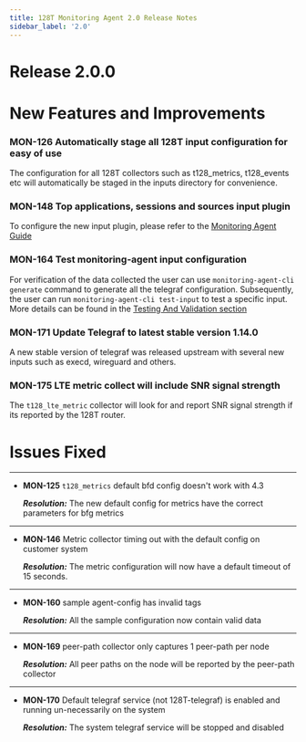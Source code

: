 ```yaml
---
title: 128T Monitoring Agent 2.0 Release Notes
sidebar_label: '2.0'
---
```

# Release 2.0.0

# New Features and Improvements

### MON-126 Automatically stage all 128T input configuration for easy of use ####
The configuration for all 128T collectors such as t128_metrics, t128_events etc will automatically be staged in the inputs directory for convenience.

### MON-148 Top applications, sessions and sources input plugin
To configure the new input plugin, please refer to the [Monitoring Agent Guide](plugin_monitoring_agent.md#top-analytics-collector)

### MON-164 Test monitoring-agent input configuration
For verification of the data collected the user can use `monitoring-agent-cli generate` command to generate all the telegraf configuration. Subsequently, the user can run `monitoring-agent-cli test-input` to test a specific input. More details can be found in the [Testing And Validation section](plugin_monitoring_agent.md#testing-and-validation)

### MON-171 Update Telegraf to latest stable version 1.14.0 ####
A new stable version of telegraf was released upstream with several new inputs such as execd, wireguard and others.

### MON-175 LTE metric collect will include SNR signal strength ####
The `t128_lte_metric` collector will look for and report SNR signal strength if its reported by the 128T router.


# Issues Fixed
----
- **MON-125** `t128_metrics` default bfd config doesn't work with 4.3

  _**Resolution:**_ The new default config for metrics have the correct parameters for bfg metrics
----
- **MON-146** Metric collector timing out with the default config on customer system

  _**Resolution:**_ The metric configuration will now have a default timeout of 15 seconds.
------
- **MON-160** sample agent-config has invalid tags

  _**Resolution:**_ All the sample configuration now contain valid data
------
- **MON-169** peer-path collector only captures 1 peer-path per node

  _**Resolution:**_ All peer paths on the node will be reported by the peer-path collector
------
- **MON-170** Default telegraf service (not 128T-telegraf) is enabled and running un-necessarily on the system

  _**Resolution:**_ The system telegraf service will be stopped and disabled
